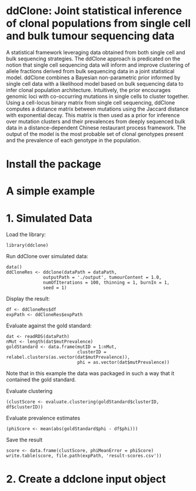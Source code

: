 # ddClone: Joint statistical inference of clonal populations from single cell and bulk tumour sequencing data

A statistical framework leveraging data obtained from both single cell and bulk
sequencing strategies. The ddClone approach
is predicated on the notion that single cell sequencing
data will inform and improve clustering of allele fractions
derived from bulk sequencing data in a joint statistical model.
ddClone combines a Bayesian non-parametric prior informed by single cell
data with a likelihood model based on bulk sequencing data to infer
clonal population architecture. Intuitively, the prior encourages genomic
loci with co-occurring mutations in single cells to cluster together.
Using a cell-locus binary matrix from single cell sequencing,
ddClone computes a distance matrix between mutations using the Jaccard distance with exponential decay.
This matrix is then used as a prior for inference over mutation clusters and their prevalences from deeply
sequenced bulk data in a distance-dependent Chinese restaurant process framework.
The output of the model is the most probable set of clonal genotypes present and the
prevalence of each genotype in the population.


# Install the package


# A simple example



# 1. Simulated Data

Load the library:
```{r}
library(ddclone)
```


Run ddClone over simulated data:
```{r}
data()
ddCloneRes <- ddclone(dataPath = dataPath,
              outputPath = './output', tumourContent = 1.0,
              numOfIterations = 100, thinning = 1, burnIn = 1,
              seed = 1)
```

Display the result:
```{r}
df <- ddCloneRes$df
expPath <- ddCloneRes$expPath
```

Evaluate against the gold standard:
```{r}
dat <- readRDS(dataPath)
nMut <- length(dat$mutPrevalence)
goldStandard <- data.frame(mutID = 1:nMut,
                           clusterID = relabel.clusters(as.vector(dat$mutPrevalence)),
                           phi = as.vector(dat$mutPrevalence))
```
Note that in this example the data was packaged in such a way that it contained the gold standard. 


Evaluate clustering
```{r}
(clustScore <- evaluate.clustering(goldStandard$clusterID, df$clusterID))
```

Evaluate prevalence estimates
```{r}
(phiScore <- mean(abs(goldStandard$phi - df$phi)))
```

Save the result
```{r}
score <- data.frame(clustScore, phiMeanError = phiScore)
write.table(score, file.path(expPath, 'result-scores.csv'))
```

# 2. Create a ddclone input object


